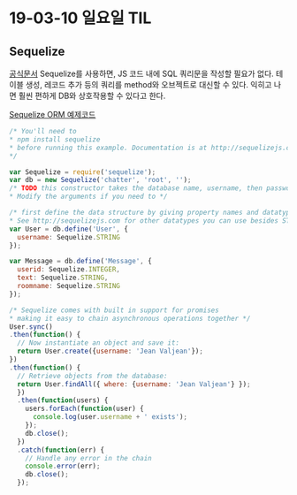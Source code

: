 # 19-03-10 일요일 TIL
## Sequelize
[공식문서](docs.sequelizejs.com)
Sequelize를 사용하면, JS 코드 내에 SQL 쿼리문을 작성할 필요가 없다. 테이블 생성, 레코드 추가 등의 쿼리를 method와 오브젝트로 대신할 수 있다. 익히고 나면 훨씬 편하게 DB와 상호작용할 수 있다고 한다.

[Sequelize ORM 예제코드](https://gist.github.com/yun-sangho/ba7ab9b88211d1cea4ee199d69b58f6d)
```javascript
/* You'll need to
* npm install sequelize
* before running this example. Documentation is at http://sequelizejs.com/
*/

var Sequelize = require('sequelize');
var db = new Sequelize('chatter', 'root', '');
/* TODO this constructor takes the database name, username, then password.
* Modify the arguments if you need to */

/* first define the data structure by giving property names and datatypes
* See http://sequelizejs.com for other datatypes you can use besides STRING. */
var User = db.define('User', {
  username: Sequelize.STRING
});

var Message = db.define('Message', {
  userid: Sequelize.INTEGER,
  text: Sequelize.STRING,
  roomname: Sequelize.STRING
});

/* Sequelize comes with built in support for promises
* making it easy to chain asynchronous operations together */
User.sync()
.then(function() {
  // Now instantiate an object and save it:
  return User.create({username: 'Jean Valjean'});
})
.then(function() {
  // Retrieve objects from the database:
  return User.findAll({ where: {username: 'Jean Valjean'} });
  })
  .then(function(users) {
    users.forEach(function(user) {
      console.log(user.username + ' exists');
    });
    db.close();
  })
  .catch(function(err) {
    // Handle any error in the chain
    console.error(err);
    db.close();
  });
```
